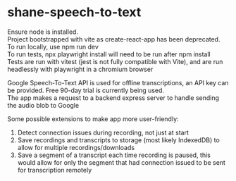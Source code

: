 # shane-speech-to-text

<p>Ensure node is installed.<br>
Project bootstrapped with vite as create-react-app has been deprecated.<br>
To run locally, use npm run dev<br>
To run tests, npx playwright install will need to be run after npm install<br>
Tests are run with vitest (jest is not fully compatible with Vite), and are run headlessly with playwright in a chromium browser
</p>

<p>Google Speech-To-Text API is used for offline transcriptions, an API key can be provided.
Free 90-day trial is currently being used.<br>
The app makes a request to a backend express server to handle sending the audio blob to Google
</p>

Some possible extensions to make app more user-friendly:

1) Detect connection issues during recording, not just at start
2) Save recordings and transcripts to storage (most likely IndexedDB) to allow for multiple recordings/downloads
3) Save a segment of a transcript each time recording is paused, this would allow for only the segment that had
   connection issued to be sent for transcription remotely